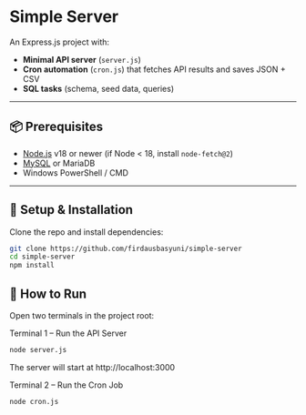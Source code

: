# Simple Server

An Express.js project with:
- **Minimal API server** (`server.js`)
- **Cron automation** (`cron.js`) that fetches API results and saves JSON + CSV
- **SQL tasks** (schema, seed data, queries)

---

## 📦 Prerequisites
- [Node.js](https://nodejs.org/) v18 or newer (if Node < 18, install `node-fetch@2`)
- [MySQL](https://dev.mysql.com/downloads/) or MariaDB
- Windows PowerShell / CMD

---

## 🚀 Setup & Installation
Clone the repo and install dependencies:
```bash
git clone https://github.com/firdausbasyuni/simple-server
cd simple-server
npm install
```

## 🚀 How to Run
Open two terminals in the project root:

Terminal 1 – Run the API Server
```bash
node server.js
```

The server will start at http://localhost:3000

Terminal 2 – Run the Cron Job
```bash
node cron.js
```
